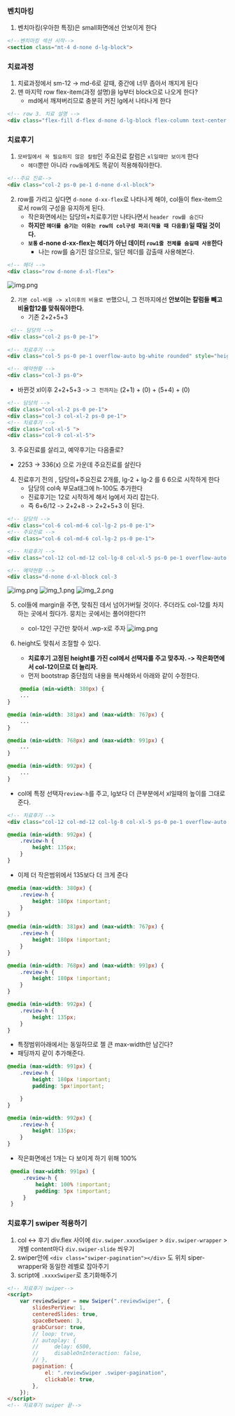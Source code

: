 ### 벤치마킹
1. 벤치마킹(우아한 특징)은 small화면에선 안보이게 한다
```html
<!--벤치마킹 섹션 시작-->
<section class="mt-4 d-none d-lg-block">
```

### 치료과정
1. 치료과정에서 sm-12 -> md-6로 갈때, 중간에 너무 좁아서 깨지게 된다
2. 맨 마지막 row flex-item(과정 설명)을 lg부터 block으로 나오게 한다?
    - md에서 깨져버리므로 충분히 커진 lg에서 나타나게 한다
```html
<!-- row 3. 치료 설명 -->
<div class="flex-fill d-flex d-none d-lg-block flex-column text-center fs-clinic-desc">
```

### 치료후기
1. `모바일에서 꼭 필요하지 않은 칼럼`인 주요진료 칼럼은  `xl일때만 보이게` 한다
   - `헤더`뿐만 아니라 `row들`에게도 똑같이 적용해줘야한다.
```html
<!--주요 진료-->
<div class="col-2 ps-0 pe-1 d-none d-xl-block">
```
2. row를 가리고 싶다면 `d-none d-xx-flex`로 나타나게 해야, col들이 flex-item으로서 row의 구성을 유지하게 된다.
   - 작은화면에서는 담당의+치료후기만 나타나면서 `header row를 숨긴다`
   - **하지만 `헤더를 숨기는 이유는 row의 col구성 파괴(작을 때 다음줄)`일 때일 것이다.**
   - **`보통` d-none d-xx-flex는 헤더가 아닌 데이터 `row1줄 전체를 숨길때 사용`한다**
      - 나는 row를 숨기진 않으므로, 일단 헤더를 감출때 사용해본다.
```html
<!-- 헤더 -->
<div class="row d-none d-xl-flex">
```
![img.png](../ui/헤더%20xl전까지%20숨기기.png)


2. `기본 col-비율 -> xl이후의 비율로 변`했으니, 그 전까지에선 **안보이는 칼럼들 빼고 비율합12를 맞춰줘야한다.**
   - 기존 2+2+5+3
```html
 <!-- 담당의 -->
<div class="col-2 ps-0 pe-1">
   
<!-- 치료후기 -->
<div class="col-5 ps-0 pe-1 overflow-auto bg-white rounded" style="height: 135px;">

<!-- 예약현황 -->
<div class="col-3 ps-0">
```
   - 바뀐것 xl이후 2+2+5+3 -> `그 전까지는` (2+1) + (0) + (5+4) + (0)
```html
<!-- 담당의 -->
<div class="col-xl-2 ps-0 pe-1">
<div class="col-3 col-xl-2 ps-0 pe-1">
<!-- 치료후기 -->
<div class="col-xl-5 ">
<div class="col-9 col-xl-5"> 
```
3. 주요진료를 살리고, 예약후기는 다음줄로?
- 2253 -> 336(x) 으로 가운데 주요진료를 살린다

4. 진료후기 전의 , 담당의+주요진료 2개를, lg-2 + lg-2 를 6 6으로 시작하게 한다 
   - 담당의 col속 부모a태그에 h-100도 추가한다
   - 진료후기는 12로 시작하게  해서 lg에서 자리 잡는다.
   - 즉 6+6/12 -> 2+2+8 -> 2+2+5+3 이 된다. 
```html
<!-- 담당의 -->
<div class="col-6 col-md-6 col-lg-2 ps-0 pe-1">
<!-- 주요진료 -->
<div class="col-6 col-md-6 col-lg-2 ps-0 pe-1">

<!-- 치료후기 -->
<div class="col-12 col-md-12 col-lg-8 col-xl-5 ps-0 pe-1 overflow-auto bg-white rounded " style="height: 135px;">

<!-- 예약현황 -->
<div class="d-none d-xl-block col-3
```

![img.png](../ui/치료후기-sm.png)
![img_1.png](../ui/치료후기-md.png)
![img_2.png](../ui/치료후기-xl.png)


5. col들에 margin을 주면, 맞춰진 데서 넘어가버릴 것이다. 주더라도 col-12를 차지하는 곳에서 줬다가. 뭉치는 곳에서는 풀어야한다?!
   - col-12인 구간만 찾아서 .wp-x로 주자
   ![img.png](../ui/wp-x예시.png)

6. height도 맞춰서 조절할 수 있다.
   - **치료후기 고정된 height를 가진 col에서 선택자를 주고 맞추자. -> 작은화면에서 col-12이므로 더 늘리자.**
   - 먼저 bootstrap 중단점의 내용을 복사해와서 아래와 같이 수정한다.
```css
    @media (min-width: 380px) {
    ...
}

@media (min-width: 381px) and (max-width: 767px) {
    ...
}

@media (min-width: 768px) and (max-width: 991px) {
    ...
}

@media (min-width: 992px) {
    ...
}
```
- col에 특정 선택자`review-h`를 주고, lg보다 더 큰부분에서 xl일때의 높이를 그대로 준다.
```html
<!-- 치료후기 -->
<div class="col-12 col-md-12 col-lg-8 col-xl-5 ps-0 pe-1 overflow-auto bg-white rounded review-h" style="height: 135px;" ...>
```
```css
@media (min-width: 992px) {
    .review-h {
        height: 135px;
    }
}
```
- 이제 더 작은범위에서 135보다 더 크게 준다
```css    
@media (max-width: 380px) {
    .review-h {
        height: 180px !important;
    }
}

@media (min-width: 381px) and (max-width: 767px) {
    .review-h {
        height: 180px !important;
    }
}

@media (min-width: 768px) and (max-width: 991px) {
    .review-h {
        height: 180px !important;
    }
}

@media (min-width: 992px) {
    .review-h {
        height: 135px;
    }
}
```

- 특정범위아래에서는 동일하므로 젤 큰 max-width만 남긴다?
- 패딩까지 같이 추가해준다.
```css
@media (max-width: 991px) {
    .review-h {
        height: 180px !important;
        padding: 5px!important;

    }
}

@media (min-width: 992px) {
    .review-h {
        height: 135px;
    }
}
```
- 작은화면에선 1개는 다 보이게 하기 위해 100%
```css
 @media (max-width: 991px) {
     .review-h {
         height: 100% !important;
         padding: 5px !important;
     }
 }
```

### 치료후기 swiper 적용하기
1. col <->  후기 div.flex 사이에 `div.swiper.xxxxSwiper` > `div.swiper-wrapper` > 개별 content마다 `div.swiper-slide` 씌우기
2. swiper안에 `<div class="swiper-pagination"></div>` 도 위치 siper-wrapper와 동일한 레벨로 잡아주기
3. script에 `.xxxxSwiper`로 초기화해주기
```html
<!-- 치료후기 swiper-->
<script>
    var reviewSwiper = new Swiper(".reviewSwiper", {
        slidesPerView: 1,
        centeredSlides: true,
        spaceBetween: 3,
        grabCursor: true,
        // loop: true,
        // autoplay: {
        //     delay: 6500,
        //     disableOnInteraction: false,
        // },
        pagination: {
            el: ".reviewSwiper .swiper-pagination",
            clickable: true,
        },
    });
</script>
<!-- 치료후기 swiper 끝-->
```
